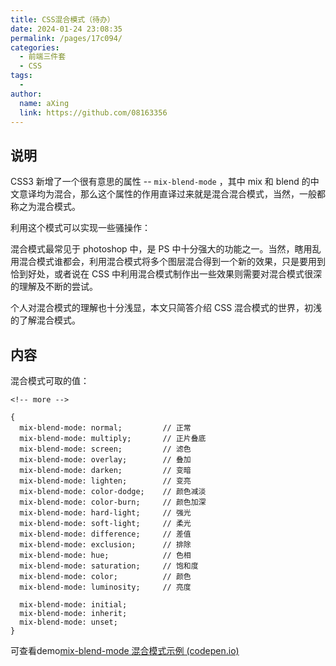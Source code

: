 ```yaml
---
title: CSS混合模式（待办）
date: 2024-01-24 23:08:35
permalink: /pages/17c094/
categories:
  - 前端三件套
  - CSS
tags:
  - 
author: 
  name: aXing
  link: https://github.com/08163356
---
```


## 说明

 CSS3 新增了一个很有意思的属性 -- `mix-blend-mode` ，其中 mix 和 blend 的中文意译均为混合，那么这个属性的作用直译过来就是混合混合模式，当然，一般都称之为混合模式。

利用这个模式可以实现一些骚操作：

混合模式最常见于 photoshop 中，是 PS 中十分强大的功能之一。当然，瞎用乱用混合模式谁都会，利用混合模式将多个图层混合得到一个新的效果，只是要用到恰到好处，或者说在 CSS 中利用混合模式制作出一些效果则需要对混合模式很深的理解及不断的尝试。

个人对混合模式的理解也十分浅显，本文只简答介绍 CSS 混合模式的世界，初浅的了解混合模式。

## 内容

混合模式可取的值：

```
<!-- more -->

{
  mix-blend-mode: normal;         // 正常
  mix-blend-mode: multiply;       // 正片叠底
  mix-blend-mode: screen;         // 滤色
  mix-blend-mode: overlay;        // 叠加
  mix-blend-mode: darken;         // 变暗
  mix-blend-mode: lighten;        // 变亮
  mix-blend-mode: color-dodge;    // 颜色减淡
  mix-blend-mode: color-burn;     // 颜色加深
  mix-blend-mode: hard-light;     // 强光
  mix-blend-mode: soft-light;     // 柔光
  mix-blend-mode: difference;     // 差值
  mix-blend-mode: exclusion;      // 排除
  mix-blend-mode: hue;            // 色相
  mix-blend-mode: saturation;     // 饱和度
  mix-blend-mode: color;          // 颜色
  mix-blend-mode: luminosity;     // 亮度
   
  mix-blend-mode: initial;
  mix-blend-mode: inherit;
  mix-blend-mode: unset;
}
```

可查看demo[mix-blend-mode 混合模式示例 (codepen.io)](https://codepen.io/Chokcoco/pen/LyOozE)


